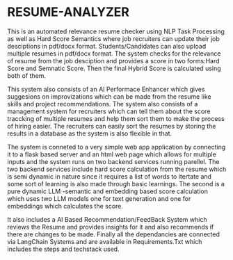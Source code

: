 # RESUME-ANALYZER
This is an automated relevance resume checker using NLP Task Processing as well as Hard Score Semantics where job recruiters can update their job desciptions in pdf/docx format.
Students/Candidates can also upload multiple resumes in pdf/docx format.
The system checks for the relevance of resume from the job desciption and provides a score in two forms:Hard Score and Semnatic Score.
Then the final Hybrid Score is calculated using both of them.

This system also consists of an AI Performace Enhancer which gives suggesions on improvizations which can be made from the resume like skills and project recommendations.
The system also consists of a management system for recruiters which can tell them about the score traccking of multiple resumes and help them sort them to make the process of hiring easier.
The recruiters can easily sort the resumes by storing the results in a database as the system is also flexible in that.

The system is conneted to a very simple web app application by connecting it to a flask based server and an html web page which allows for multiple inputs and the system runs on two backend services running parellel.
The two backend services include hard score calculation from the resume which is semi dynamic in nature since it requires a list of words to itertate and some sort of learning is also made through basic learnings.
The second is a pure dynamic LLM -semantic and embedding based score calculation which uses two LLM models one for text generation and one for embeddings which calculates the score.

It also includes a AI Based Recommendation/FeedBack System which reviews the Resume and provides insights for it and also recommends if there are changes to be made.
Finally all the dependancies are connected via LangChain Systems and are available in Requirements.Txt which includes the steps and techstack used.
